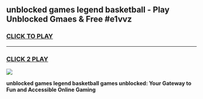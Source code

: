 
## unblocked games legend basketball - Play Unblocked Gmaes & Free #e1vvz
<h3>
<a href="https://news.freeplayer.one?title=unblocked_games_legend_basketball&ref=03M">CLICK TO PLAY</a></h3>
<hr>

<h3>
<a href="https://news.freeplayer.one?title=unblocked_games_legend_basketball&ref=03M">CLICK 2 PLAY</a>
  
</h3>

<a href="https://news.freeplayer.one?title=unblocked_games_legend_basketball&ref=03M"><img src="https://clearcache.store/games.png"></a>


**unblocked games legend basketball games unblocked: Your Gateway to Fun and Accessible Online Gaming**
